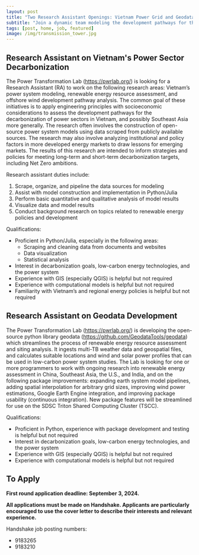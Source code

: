 ```yaml
---
layout: post
title: "Two Research Assistant Openings: Vietnam Power Grid and Geodata Renewable Resource Assessment"
subtitle: "Join a dynamic team modeling the development pathways for the decarbonization of Vietnam's power sector and developing open-source tools for renewable energy resource assessment and modeling"
tags: [post, home, job, featured]
image: /img/transmission_tower.jpg
---
```


## Research Assistant on Vietnam's Power Sector Decarbonization

The Power Transformation Lab (https://pwrlab.org/) is looking for a Research Assistant (RA) to work on the following research areas: Vietnam’s power system modeling, renewable energy resource assessment, and offshore wind development pathway analysis.
The common goal of these initiatives is to apply engineering principles with socioeconomic considerations to assess the development pathways for the decarbonization of power sectors in Vietnam, and possibly Southeast Asia more generally. The research often involves the construction of open-source power system models using data scraped from publicly available sources. The research may also involve analyzing institutional and policy factors in more developed energy markets to draw lessons for emerging markets. The results of this research are intended to inform strategies and policies for meeting long-term and short-term decarbonization targets, including Net Zero ambitions.

Research assistant duties include:
1.	Scrape, organize, and pipeline the data sources for modeling
2.	Assist with model construction and implementation in Python/Julia
3.	Perform basic quantitative and qualitative analysis of model results
4.	Visualize data and model results
5.	Conduct background research on topics related to renewable energy policies and development

Qualifications:
- Proficient in Python/Julia, especially in the following areas:
  - Scraping and cleaning data from documents and websites
  - Data visualization
  - Statistical analysis
- Interest in decarbonization goals, low-carbon energy technologies, and the power system
- Experience with GIS (especially QGIS) is helpful but not required
- Experience with computational models is helpful but not required
- Familiarity with Vietnam’s and regional energy policies is helpful but not required

## Research Assistant on Geodata Development

The Power Transformation Lab (https://pwrlab.org/) is developing the open-source python library geodata (https://github.com/GeodataTools/geodata) which streamlines the process of renewable energy resource assessment and siting analysis. It ingests multi-TB weather data and geospatial files, and calculates suitable locations and wind and solar power profiles that can be used in low-carbon power system studies. The Lab is looking for one or more programmers to work with ongoing research into renewable energy assessment in China, Southeast Asia, the U.S., and India, and on the following package improvements: expanding earth system model pipelines, adding spatial interpolation for arbitrary grid sizes, improving wind power estimations, Google Earth Engine integration, and improving package usability (continuous integration). New package features will be streamlined for use on the SDSC Triton Shared Computing Cluster (TSCC).


Qualifications:
- Proficient in Python, experience with package development and testing is helpful but not required
- Interest in decarbonization goals, low-carbon energy technologies, and the power system
- Experience with GIS (especially QGIS) is helpful but not required
- Experience with computational models is helpful but not required


## To Apply

**First round application deadline: September 3, 2024.**

**All applications must be made on Handshake. Applicants are particularly encouraged to use the cover letter to describe their interests and relevant experience.**

Handshake job posting numbers:
- 9183265
- 9183210

